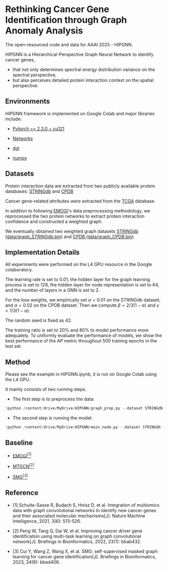 # Rethinking Cancer Gene Identification through Graph Anomaly Analysis

The open-resourced code and data for AAAI 2025 - HIPGNN.

HIPGNN is a HIerarchical-Perspective Graph Neural Network to identify cancer genes, 
- that not only determines spectral energy distribution variance on the spectral perspective, 
- but also perceives detailed protein interaction context on the spatial perspective.

## Environments

HIPGNN framework is implemented on Google Colab and major libraries include:

- [Pytorch == 2.3.0 + cu121](https://pytorch.org/)

- [Networkx](https://networkx.org/)

- [dgl](https://www.dgl.ai/)

- [numpy](https://github.com/numpy/numpy)



## Datasets

Protein interaction data are extracted from two publicly available protein databases: [STRINGdb](https://string-db.org/) and [CPDB](http://cpdb.molgen.mpg.de/)

Cancer gene-related attributes were extracted from the [TCGA](https://www.cancer.gov/ccg/research/genome-sequencing/tcga) database.

In addition to following [EMOGI](https://github.com/schulter/EMOGI)'s data preprocessing methodology, we reprocessed the two protein networks to extract protein interaction confidence and constructed a weighted graph.

We eventually obtained two weighted graph datasets [STRINGdb (data/graph_STRINGdb.bin)](data/graph_STRINGdb.bin) and [CPDB (data/graph_CPDB.bin)](data/graph_CPDB.bin)

## Implementation Details

All experiments were performed on the L4 GPU resource in the Google colaboratory. 

The learning rate is set to 0.01, the hidden layer for the graph learning process is set to 128, the hidden layer for node representation is set to 64, and the number of layers in a GNN is set to $2$. 

For the loss weights, we empirically set $\alpha = 0.01$ on the STRINGdb dataset, and $\alpha = 0.02$ on the CPDB dataset. Then we compute $\beta = 2/3(1-\alpha)$ and $\gamma = 1/3(1-\alpha)$. 

The random seed is fixed as 42.

The training ratio is set to 20\% and 80\% to model performance more adequately. To uniformly evaluate the performance of models, we show the best performance of the AP metric throughout 500 training epochs in the test set. 



## Method

Please see the example in HIPGNN.ipynb, it is run on Google Colab using the L4 GPU.

It mainly consists of two running steps.

- The first step is to preprocess the data:
```python
!python /content/drive/MyDrive/HIPGNN/graph_prep.py --dataset STRINGdb
```

- The second step is running the model:
```python
!python /content/drive/MyDrive/HIPGNN/main_node.py --dataset STRINGdb --loss 0.01 --n_train 0.8
```

## Baseline

- [EMOGI](https://github.com/schulter/EMOGI)[<sup>[1]</sup>](#refer-anchor-1)

- [MTGCN](https://github.com/weiba/MTGCN)[<sup>[2]</sup>](#refer-anchor-2)

- [SMG](https://github.com/C0nc/SMG)[<sup>[3]</sup>](#refer-anchor-3)






## Reference

<div id="refer-anchor-1"></div>

- [1] Schulte-Sasse R, Budach S, Hnisz D, et al. Integration of multiomics data with graph convolutional networks to identify new cancer genes and their associated molecular mechanisms[J]. Nature Machine Intelligence, 2021, 3(6): 513-526.

<div id="refer-anchor-2"></div>

- [2] Peng W, Tang Q, Dai W, et al. Improving cancer driver gene identification using multi-task learning on graph convolutional network[J]. Briefings in Bioinformatics, 2022, 23(1): bbab432.

<div id="refer-anchor-3"></div>

- [3] Cui Y, Wang Z, Wang X, et al. SMG: self-supervised masked graph learning for cancer gene identification[J]. Briefings in Bioinformatics, 2023, 24(6): bbad406.
